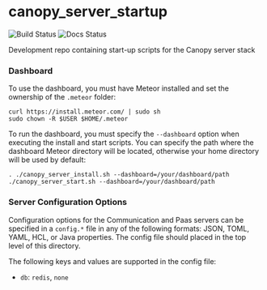 # canopy_server_startup
![Build Status](https://travis-ci.org/canopy-ros/canopy_server_startup.svg?branch=master) ![Docs Status](http://readthedocs.org/projects/canopy-docs/badge/?version=latest)

Development repo containing start-up scripts for the Canopy server stack

### Dashboard
To use the dashboard, you must have Meteor installed and set the ownership of the `.meteor` folder:
```
curl https://install.meteor.com/ | sudo sh
sudo chown -R $USER $HOME/.meteor
```

To run the dashboard, you must specify the `--dashboard` option when executing the install and start scripts. You can specify the path where the dashboard Meteor directory will be located, otherwise your home directory will be used by default:
```
. ./canopy_server_install.sh --dashboard=/your/dashboard/path
./canopy_server_start.sh --dashboard=/your/dashboard/path
```
### Server Configuration Options
Configuration options for the Communication and Paas servers can be specified in a `config.*` file in any of the following formats: JSON, TOML, YAML, HCL, or Java properties. The config file should placed in the top level of this directory.

The following keys and values are supported in the config file:
- `db`: `redis`, `none`
